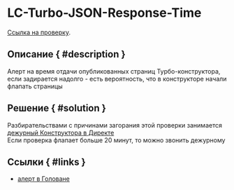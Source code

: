 # LC-Turbo-JSON-Response-Time

[Ссылка на проверку](https://juggler.yandex-team.ru/check_details/?host=yasm_LC-Turbo-JSON-Response-Time&service=LC-Turbo-JSON-Response-Time&last=1DAY).

## Описание { #description }

Алерт на время отдачи опубликованных страниц Турбо-конструктора, если задирается надолго - есть вероятность, что в конструкторе начали флапать страницы

## Решение { #solution }
Разбирательствами с причинами загорания этой проверки занимается [дежурный Конструктора в Директе](../../reference/duty.md#turbo-constructor)
<br>Если проверка флапает больше 20 минут, то можно звонить дежурному

## Ссылки { #links }
- [алерт в Головане](https://yasm.yandex-team.ru/alert/LC-Turbo-JSON-Response-Time)
